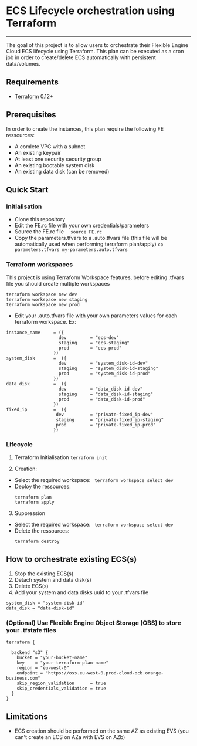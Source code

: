 # ECS Lifecycle orchestration using Terraform
--------------------

The goal of this project is to allow users to orchestrate their Flexible Engine Cloud ECS lifecycle using Terraform. This plan can be executed as a cron job in order to create/delete ECS automatically with persistent data/volumes.

## Requirements
-	[Terraform](https://www.terraform.io/downloads.html) 0.12+

## Prerequisites
In order to create the instances, this plan require the following FE ressources:
- A comlete VPC with a subnet
- An existing keypair
- At least one security security group
- An existing bootable system disk
- An existing data disk (can be removed)

## Quick Start
### Initialisation
- Clone this repository
- Edit the FE.rc file with your own credentials/parameters
- Source the FE.rc file
  `  source FE.rc`
- Copy the parameters.tfvars to a .auto.tfvars file (this file will be automatically used when performing terraform plan/apply)
  `cp parameters.tfvars my-parameters.auto.tfvars`
### Terraform workspaces
This project is using Terraform Workspace features, before editing .tfvars file you should create multiple workspaces
```
terraform workspace new dev
terraform workspace new staging
terraform workspace new prod
```
- Edit your .auto.tfvars file with your own parameters values for each terraform workspace. Ex:
```
instance_name     = ({
                    dev         = "ecs-dev"
                    staging     = "ecs-staging"
                    prod        = "ecs-prod"
                  })
system_disk       =  ({
                    dev         = "system_disk-id-dev"
                    staging     = "system_disk-id-staging"
                    prod        = "system_disk-id-prod"
                  })
data_disk         =  ({
                    dev         = "data_disk-id-dev"
                    staging     = "data_disk-id-staging"
                    prod        = "data_disk-id-prod"
                  })
fixed_ip          =  ({
                   dev          = "private-fixed_ip-dev"
                   staging      = "private-fixed_ip-staging"
                   prod         = "private-fixed_ip-prod"
                  })
```
### Lifecycle

1. Terraform Initialisation
  `terraform init`

2. Creation:
- Select the required workspace:
` terraform workspace select dev`
- Deploy the ressources:
  ```
  terraform plan  
  terraform apply
  ```
3. Suppression
- Select the required workspace:
` terraform workspace select dev`
- Delete the ressources:
  ```
  terraform destroy
  ```
## How to orchestrate existing ECS(s)
  1. Stop the existing ECS(s)
  2. Detach system and data disk(s)
  3. Delete ECS(s)
  4. Add your system and data disks uuid to your .tfvars file
  ```
  system_disk = "system-disk-id"
  data_disk = "data-disk-id"
  ```
### (Optional) Use Flexible Engine Object Storage (OBS) to store your .tfstafe files
  ```
  terraform {

    backend "s3" {
      bucket = "your-bucket-name"
      key    = "your-terraform-plan-name"
      region = "eu-west-0"
      endpoint = "https://oss.eu-west-0.prod-cloud-ocb.orange-business.com"
      skip_region_validation      = true
      skip_credentials_validation = true
    }
  }
  ```

## Limitations
- ECS creation should be performed on the same AZ as existing EVS (you can't create an ECS on AZa with EVS on AZb)

